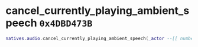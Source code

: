 # cancel_currently_playing_ambient_speech `0x4DBD473B`

```lua
natives.audio.cancel_currently_playing_ambient_speech(_actor --[[ number ]])
```